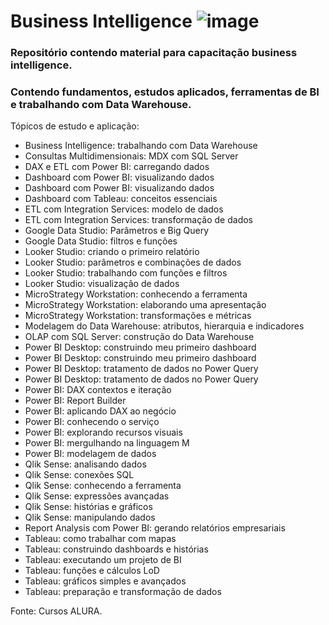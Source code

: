 # Business Intelligence ![image](https://github.com/ademarionobre/Business_Intelligence-DataWarehouse/assets/92057489/883747f3-fe84-4fd0-8bd0-5dab24fc1ab0)

### Repositório contendo material para capacitação business intelligence.  
### Contendo fundamentos, estudos aplicados, ferramentas de BI e trabalhando com Data Warehouse.

Tópicos de estudo e aplicação:  
* Business Intelligence: trabalhando com Data Warehouse
* Consultas Multidimensionais: MDX com SQL Server
* DAX e ETL com Power BI: carregando dados
* Dashboard com Power BI: visualizando dados
* Dashboard com Power BI: visualizando dados
* Dashboard com Tableau: conceitos essenciais
* ETL com Integration Services: modelo de dados
* ETL com Integration Services: transformação de dados
* Google Data Studio: Parâmetros e Big Query
* Google Data Studio: filtros e funções
* Looker Studio: criando o primeiro relatório
* Looker Studio: parâmetros e combinações de dados
* Looker Studio: trabalhando com funções e filtros
* Looker Studio: visualização de dados
* MicroStrategy Workstation: conhecendo a ferramenta
* MicroStrategy Workstation: elaborando uma apresentação
* MicroStrategy Workstation: transformações e métricas
* Modelagem do Data Warehouse: atributos, hierarquia e indicadores
* OLAP com SQL Server: construção do Data Warehouse
* Power BI Desktop: construindo meu primeiro dashboard
* Power BI Desktop: construindo meu primeiro dashboard
* Power BI Desktop: tratamento de dados no Power Query
* Power BI Desktop: tratamento de dados no Power Query
* Power BI: DAX contextos e iteração
* Power BI: Report Builder
* Power BI: aplicando DAX ao negócio
* Power BI: conhecendo o serviço
* Power BI: explorando recursos visuais
* Power BI: mergulhando na linguagem M
* Power BI: modelagem de dados
* Qlik Sense: analisando dados
* Qlik Sense: conexões SQL
* Qlik Sense: conhecendo a ferramenta
* Qlik Sense: expressões avançadas
* Qlik Sense: histórias e gráficos
* Qlik Sense: manipulando dados
* Report Analysis com Power BI: gerando relatórios empresariais
* Tableau: como trabalhar com mapas
* Tableau: construindo dashboards e histórias
* Tableau: executando um projeto de BI
* Tableau: funções e cálculos LoD
* Tableau: gráficos simples e avançados
* Tableau: preparação e transformação de dados

Fonte: Cursos ALURA.
